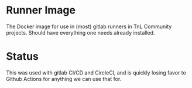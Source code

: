 # Runner Image

The Docker image for use in (most) gitlab runners in TnL Community projects.  Should have everything one needs already installed.

# Status

This was used with gitlab CI/CD and CircleCI, and is quickly losing favor to Github Actions for anything we can use that for.
